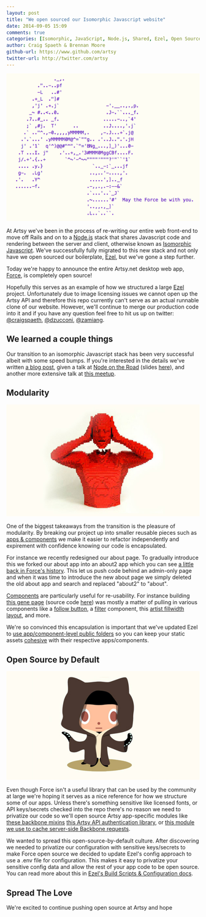 ```yaml
---
layout: post
title: "We open sourced our Isomorphic Javascript website"
date: 2014-09-05 15:09
comments: true
categories: [Isomorphic, JavaScript, Node.js, Shared, Ezel, Open Source, ]
author: Craig Spaeth & Brennan Moore
github-url: https://www.github.com/artsy
twitter-url: http://twitter.com/artsy
---
```


![May The Force be With You](/images/2014-09-05-we-open-sourced-our-isomorphic-javascript-website/force.png)

At Artsy we've been in the process of re-writing our entire web front-end to move off Rails and on to a [Node.js](http://nodejs.org/) stack that shares Javascript code and rendering between the server and client, otherwise known as [Isomorphic Javascript](http://nerds.airbnb.com/isomorphic-JavaScript-future-web-apps/). We've successfully fully migrated to this new stack and not only have we open sourced our boilerplate, [Ezel](http://ezeljs.com),  but we've gone a step further.

Today we're happy to announce the entire Artsy.net desktop web app, [Force](https://github.com/artsy/force-public), is completely open source!

<!-- more -->

Hopefully this serves as an example of how we structured a large [Ezel](http://ezeljs.com) project. Unfortunately due to image licensing issues we cannot open up the Artsy API and therefore this repo currently can't serve as an actual runnable clone of our website. However, we'll continue to merge our production code into it and if you have any question feel free to hit us up on twitter: [@craigspaeth](https://twitter.com/craigspaeth), [@dzucconi](https://twitter.com/dzucconi), [@zamiang](https://twitter.com/zamiang).

## We learned a couple things

Our transition to an isomorphic Javascript stack has been very successful albeit with some speed bumps. If you're interested in the details we've written [a blog post](http://artsy.github.io/blog/2013/11/30/rendering-on-the-server-and-client-in-node-dot-js/), given a talk at [Node on the Road](https://www.joyent.com/developers/videos/node-js-on-the-road-nyc-craig-spaeth-brennan-moore) (slides [here](http://www.slideshare.net/craigspaeth/artsy-node-on-the-roady-slides)), and another more extensive talk at [this meetup](http://www.hakkalabs.co/articles/monolithic-to-distributed-how-artsy-transitioned-from-ruby-on-rails-to-node-js-and-isomorphic-javascript#).

## Modularity

[![Nathan Sawaya, Red Head, 2009](/images/2014-09-05-we-open-sourced-our-isomorphic-javascript-website/sawaya.jpg)](https://artsy.net/artwork/nathan-sawaya-red-head)

One of the biggest takeaways from the transition is the pleasure of modularity. By breaking our project up into smaller reusable pieces such as [apps & components](https://github.com/artsy/ezel#project-vs-apps-vs-components) we make it easier to refactor independently and expirement with confidence knowing our code is encapsulated.

For instance we recently redesigned our about page. To gradually introduce this we forked our about app into an about2 app which you can see [a little back in Force's history](https://github.com/artsy/force-public/tree/0d5a49da08e94a91b3f23c7cd1005c1e83da7ba5/apps). This let us push code behind an admin-only page and when it was time to introduce the new about page we simply deleted the old about app and search and replaced "about2" to "about".

[Components](https://github.com/artsy/ezel#components) are particularly useful for re-usability. For instance building [this gene page](https://artsy.net/gene/abstract-expressionism) (source code [here](https://github.com/artsy/force-public/tree/master/apps/gene)) was mostly a matter of pulling in  various components like a [follow button](https://github.com/artsy/force-public/tree/master/components/follow_button), a [filter](https://github.com/artsy/force-public/tree/master/components/filter) component, this [artist fillwidth layout](https://github.com/artsy/force-public/tree/master/components/artist_fillwidth_list), and more.

We're so convinced this encapsulation is important that we've updated Ezel to [use app/component-level public folders](https://github.com/artsy/ezel/tree/master/src/js-example/apps/commits/public/images) so you can keep your static assets [cohesive](http://www.wikiwand.com/en/Cohesion_(computer_science)) with their respective apps/components.

## Open Source by Default

![Ocotcat](/images/2014-09-05-we-open-sourced-our-isomorphic-javascript-website/octocat.jpg)

Even though Force isn't a useful library that can be used by the community at large we're hoping it serves as a nice reference for how we structure some of our apps. Unless there's something sensitive like licensed fonts, or API keys/secrets checked into the repo there's no reason we need to privatize our code so we'll open source Artsy app-specific modules like [these backbone mixins](https://github.com/artsy/artsy-backbone-mixins) [this Artsy API authentication library](https://github.com/artsy/artsy-passport), or [this module we use to cache server-side Backbone requests](https://github.com/artsy/backbone-cache-sync).

We wanted to spread this open-source-by-default culture. After discovering we needed to privatize our configuration with sensitive keys/secrets to make Force open source we decided to update Ezel's config approach to use a .env file for configuration. This makes it easy to privatize your sensitive config data and allow the rest of your app code to be open source. You can read more about this in [Ezel's Build Scripts & Configuration docs](https://github.com/artsy/ezel#build-scripts--configuration).

## Spread The Love

We're excited to continue pushing open source at Artsy and hope 